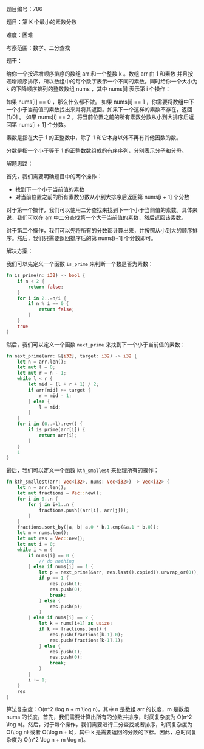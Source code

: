 题目编号：786

题目：第 K 个最小的素数分数

难度：困难

考察范围：数学、二分查找

题干：

给你一个按递增顺序排序的数组 arr 和一个整数 k 。数组 arr 由 1 和素数 并且按递增顺序排序，所以数组中的每个数字表示一个不同的素数。同时给你一个大小为 k 的下降顺序排列的整数数组 nums ，其中 nums[i] 表示第 i 个操作：

如果 nums[i] == 0 ，那么什么都不做。
如果 nums[i] == 1 ，你需要将数组中下一个小于当前值的素数找出来并将其返回。如果下一个这样的素数不存在，返回 [1/0] 。
如果 nums[i] == 2 ，将当前位置之前的所有素数分数从小到大排序后返回第 nums[i + 1] 个分数。

素数是指在大于 1 的正整数中，除了 1 和它本身以外不再有其他因数的数。

分数是指一个小于等于 1 的正整数数组成的有序序列，分别表示分子和分母。

解题思路：

首先，我们需要明确题目中的两个操作：

- 找到下一个小于当前值的素数
- 对当前位置之前的所有素数分数从小到大排序后返回第 nums[i + 1] 个分数

对于第一个操作，我们可以使用二分查找来找到下一个小于当前值的素数。具体来说，我们可以在 arr 中二分查找第一个大于当前值的素数，然后返回该素数。

对于第二个操作，我们可以先将所有的分数都计算出来，并按照从小到大的顺序排序。然后，我们只需要返回排序后的第 nums[i+1] 个分数即可。

解决方案：

我们可以先定义一个函数 `is_prime` 来判断一个数是否为素数：

```rust
fn is_prime(n: i32) -> bool {
    if n < 2 {
        return false;
    }
    for i in 2..=n/i {
        if n % i == 0 {
            return false;
        }
    }
    true
}
```

然后，我们可以定义一个函数 `next_prime` 来找到下一个小于当前值的素数：

```rust
fn next_prime(arr: &[i32], target: i32) -> i32 {
    let n = arr.len();
    let mut l = 0;
    let mut r = n - 1;
    while l < r {
        let mid = (l + r + 1) / 2;
        if arr[mid] >= target {
            r = mid - 1;
        } else {
            l = mid;
        }
    }
    for i in (0..=l).rev() {
        if is_prime(arr[i]) {
            return arr[i];
        }
    }
    1
}
```

最后，我们可以定义一个函数 `kth_smallest` 来处理所有的操作：

```rust
fn kth_smallest(arr: Vec<i32>, nums: Vec<i32>) -> Vec<i32> {
    let n = arr.len();
    let mut fractions = Vec::new();
    for i in 0..n {
        for j in i+1..n {
            fractions.push((arr[i], arr[j]));
        }
    }
    fractions.sort_by(|a, b| a.0 * b.1.cmp(&a.1 * b.0));
    let m = nums.len();
    let mut res = Vec::new();
    let mut i = 0;
    while i < m {
        if nums[i] == 0 {
            // do nothing
        } else if nums[i] == 1 {
            let p = next_prime(&arr, res.last().copied().unwrap_or(0));
            if p == 1 {
                res.push(1);
                res.push(0);
                break;
            } else {
                res.push(p);
            }
        } else if nums[i] == 2 {
            let k = nums[i+1] as usize;
            if k <= fractions.len() {
                res.push(fractions[k-1].0);
                res.push(fractions[k-1].1);
            } else {
                res.push(1);
                res.push(0);
                break;
            }
        }
        i += 1;
    }
    res
}
```

算法复杂度：O(n^2 \log n + m \log n)，其中 n 是数组 arr 的长度，m 是数组 nums 的长度。首先，我们需要计算出所有的分数并排序，时间复杂度为 O(n^2 \log n)。然后，对于每个操作，我们需要进行二分查找或者排序，时间复杂度为 O(\log n) 或者 O(\log n + k)，其中 k 是需要返回的分数的下标。因此，总时间复杂度为 O(n^2 \log n + m \log n)。